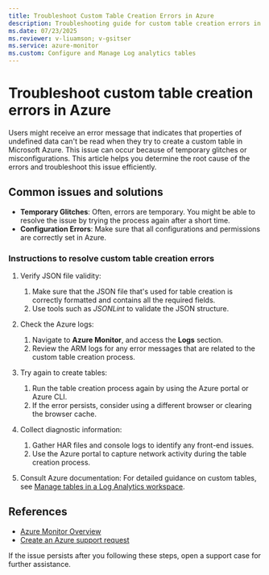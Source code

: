 ```yaml
---
title: Troubleshoot Custom Table Creation Errors in Azure
description: Troubleshooting guide for custom table creation errors in Azure.
ms.date: 07/23/2025
ms.reviewer: v-liuamson; v-gsitser
ms.service: azure-monitor
ms.custom: Configure and Manage Log analytics tables
---
```


# Troubleshoot custom table creation errors in Azure

Users might receive an error message that indicates that properties of undefined data can't be read when they try to create a custom table in Microsoft Azure. This issue can occur because of temporary glitches or misconfigurations. This article helps you determine the root cause of the errors and troubleshoot this issue efficiently.

## Common issues and solutions

- **Temporary Glitches**: Often, errors are temporary. You might be able to resolve the issue by trying the process again after a short time.
- **Configuration Errors**: Make sure that all configurations and permissions are correctly set in Azure.

### Instructions to resolve custom table creation errors

1. Verify JSON file validity:
   1. Make sure that the JSON file that's used for table creation is correctly formatted and contains all the required fields.
   1. Use tools such as *JSONLint* to validate the JSON structure.

2. Check the Azure logs:
   1. Navigate to **Azure Monitor**, and access the **Logs** section.
   1. Review the ARM logs for any error messages that are related to the custom table creation process.

3. Try again to create tables:
   1. Run the table creation process again by using the Azure portal or Azure CLI.
   1. If the error persists, consider using a different browser or clearing the browser cache.

4. Collect diagnostic information:
   1. Gather HAR files and console logs to identify any front-end issues.
   1. Use the Azure portal to capture network activity during the table creation process.

5. Consult Azure documentation: For detailed guidance on custom tables, see [Manage tables in a Log Analytics workspace](/azure/azure-monitor/logs/manage-logs-tables?tabs=azure-portal).

## References

- [Azure Monitor Overview](/azure/azure-monitor/fundamentals/overview)
- [Create an Azure support request](/azure/azure-portal/supportability/how-to-create-azure-support-request)

If the issue persists after you following these steps, open a support case for further assistance.
